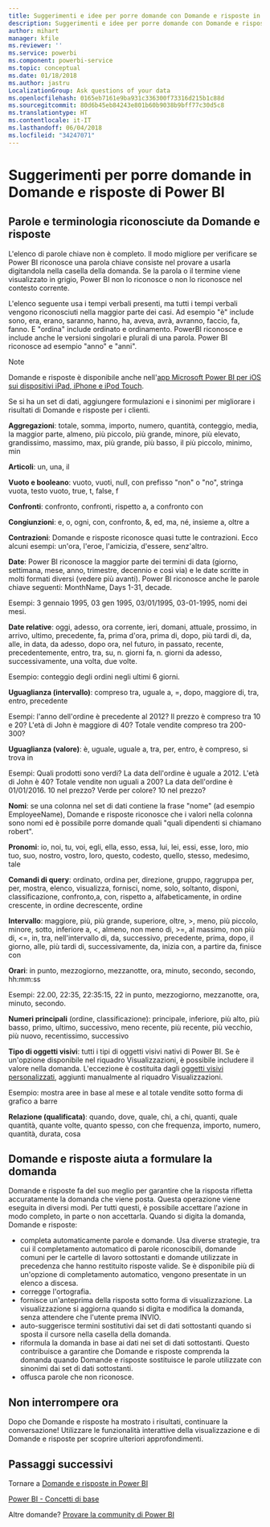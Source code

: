 ```yaml
---
title: Suggerimenti e idee per porre domande con Domande e risposte in Power BI
description: Suggerimenti e idee per porre domande con Domande e risposte in Power BI
author: mihart
manager: kfile
ms.reviewer: ''
ms.service: powerbi
ms.component: powerbi-service
ms.topic: conceptual
ms.date: 01/18/2018
ms.author: jastru
LocalizationGroup: Ask questions of your data
ms.openlocfilehash: 0165eb7161e9ba931c336300f73316d215b1c88d
ms.sourcegitcommit: 80d6b45eb84243e801b60b9038b9bff77c30d5c8
ms.translationtype: HT
ms.contentlocale: it-IT
ms.lasthandoff: 06/04/2018
ms.locfileid: "34247071"
---
```

# <a name="tips-for-asking-questions-in-power-bi-qa"></a>Suggerimenti per porre domande in Domande e risposte di Power BI
## <a name="words-and-terminology-that-qa-recognizes"></a>Parole e terminologia riconosciute da Domande e risposte
L'elenco di parole chiave non è completo.  Il modo migliore per verificare se Power BI riconosce una parola chiave consiste nel provare a usarla digitandola nella casella della domanda.  Se la parola o il termine viene visualizzato in grigio, Power BI non lo riconosce o non lo riconosce nel contesto corrente.

L'elenco seguente usa i tempi verbali presenti, ma tutti i tempi verbali vengono riconosciuti nella maggior parte dei casi. Ad esempio "è" include sono, era, erano, saranno, hanno, ha, aveva, avrà, avranno, faccio, fa, fanno.  E "ordina" include ordinato e ordinamento.  PowerBI riconosce e include anche le versioni singolari e plurali di una parola. Power BI riconosce ad esempio "anno" e "anni".

> [!NOTE]
> Domande e risposte è disponibile anche nell'[app Microsoft Power BI per iOS sui dispositivi iPad, iPhone e iPod Touch](mobile-apps-ios-qna.md).
> 
> 

Se si ha un set di dati, aggiungere formulazioni e i sinonimi per migliorare i risultati di Domande e risposte per i clienti.

**Aggregazioni**: totale, somma, importo, numero, quantità, conteggio, media, la maggior parte, almeno, più piccolo, più grande, minore, più elevato, grandissimo, massimo, max, più grande, più basso, il più piccolo, minimo, min

**Articoli**: un, una, il

**Vuoto e booleano**: vuoto, vuoti, null, con prefisso "non" o "no", stringa vuota, testo vuoto, true, t, false, f

**Confronti**: confronto, confronti, rispetto a, a confronto con

**Congiunzioni**: e, o, ogni, con, confronto, &, ed, ma, né, insieme a, oltre a

**Contrazioni**: Domande e risposte riconosce quasi tutte le contrazioni.  Ecco alcuni esempi: un'ora, l'eroe, l'amicizia, d'essere, senz'altro.

**Date**: Power BI riconosce la maggior parte dei termini di data (giorno, settimana, mese, anno, trimestre, decennio e così via) e le date scritte in molti formati diversi (vedere più avanti). Power BI riconosce anche le parole chiave seguenti: MonthName, Days 1-31, decade.

Esempi: 3 gennaio 1995, 03 gen 1995, 03/01/1995, 03-01-1995, nomi dei mesi.

**Date relative**: oggi, adesso, ora corrente, ieri, domani, attuale, prossimo, in arrivo, ultimo, precedente, fa, prima d'ora, prima di, dopo, più tardi di, da, alle, in data, da adesso, dopo ora, nel futuro, in passato, recente, precedentemente, entro, tra, su, n. giorni fa, n. giorni da adesso, successivamente, una volta, due volte.

Esempio: conteggio degli ordini negli ultimi 6 giorni.

**Uguaglianza (intervallo)**: compreso tra, uguale a, =, dopo, maggiore di, tra, entro, precedente

Esempi: l'anno dell'ordine è precedente al 2012? Il prezzo è compreso tra 10 e 20? L'età di John è maggiore di 40? Totale vendite compreso tra 200-300?

**Uguaglianza (valore)**: è, uguale, uguale a, tra, per, entro, è compreso, si trova in

Esempi: Quali prodotti sono verdi? La data dell'ordine è uguale a 2012. L'età di John è 40? Totale vendite non uguali a 200? La data dell'ordine è 01/01/2016. 10 nel prezzo? Verde per colore? 10 nel prezzo?

**Nomi**: se una colonna nel set di dati contiene la frase "nome" (ad esempio EmployeeName), Domande e risposte riconosce che i valori nella colonna sono nomi ed è possibile porre domande quali "quali dipendenti si chiamano robert".

**Pronomi**: io, noi, tu, voi, egli, ella, esso, essa, lui, lei, essi, esse, loro, mio tuo, suo, nostro, vostro, loro, questo, codesto, quello, stesso, medesimo, tale

**Comandi di query**: ordinato, ordina per, direzione, gruppo, raggruppa per, per, mostra, elenco, visualizza, fornisci, nome, solo, soltanto, disponi, classificazione, confronto,a, con, rispetto a, alfabeticamente, in ordine crescente, in ordine decrescente, ordine

**Intervallo**: maggiore, più, più grande, superiore, oltre, >, meno, più piccolo, minore, sotto, inferiore a, <, almeno, non meno di, >=, al massimo, non più di, <=, in, tra, nell'intervallo di, da, successivo, precedente, prima, dopo, il giorno, alle, più tardi di, successivamente, da, inizia con, a partire da, finisce con

**Orari**: in punto, mezzogiorno, mezzanotte, ora, minuto, secondo, secondo, hh:mm:ss

Esempi: 22.00, 22:35, 22:35:15, 22 in punto, mezzogiorno, mezzanotte, ora, minuto, secondo.

**Numeri principali** (ordine, classificazione): principale, inferiore, più alto, più basso, primo, ultimo, successivo, meno recente, più recente, più vecchio, più nuovo, recentissimo, successivo

**Tipo di oggetti visivi**: tutti i tipi di oggetti visivi nativi di Power BI.  Se è un'opzione disponibile nel riquadro Visualizzazioni, è possibile includere il valore nella domanda.  L'eccezione è costituita dagli [oggetti visivi personalizzati](power-bi-custom-visuals.md), aggiunti manualmente al riquadro Visualizzazioni.

Esempio: mostra aree in base al mese e al totale vendite sotto forma di grafico a barre

**Relazione (qualificata)**: quando, dove, quale, chi, a chi, quanti, quale quantità, quante volte, quanto spesso, con che frequenza, importo, numero, quantità, durata, cosa

## <a name="qa-helps-you-phrase-the-question"></a>Domande e risposte aiuta a formulare la domanda
Domande e risposte fa del suo meglio per garantire che la risposta rifletta accuratamente la domanda che viene posta. Questa operazione viene eseguita in diversi modi. Per tutti questi, è possibile accettare l'azione in modo completo, in parte o non accettarla. Quando si digita la domanda, Domande e risposte:

* completa automaticamente parole e domande. Usa diverse strategie, tra cui il completamento automatico di parole riconoscibili, domande comuni per le cartelle di lavoro sottostanti e domande utilizzate in precedenza che hanno restituito risposte valide. Se è disponibile più di un'opzione di completamento automatico, vengono presentate in un elenco a discesa.
* corregge l'ortografia.
* fornisce un'anteprima della risposta sotto forma di visualizzazione. La visualizzazione si aggiorna quando si digita e modifica la domanda, senza attendere che l'utente prema INVIO.
* auto-suggerisce termini sostitutivi dai set di dati sottostanti quando si sposta il cursore nella casella della domanda.
* riformula la domanda in base ai dati nei set di dati sottostanti. Questo contribuisce a garantire che Domande e risposte comprenda la domanda quando Domande e risposte sostituisce le parole utilizzate con sinonimi dai set di dati sottostanti.
* offusca parole che non riconosce.

## <a name="dont-stop-now"></a>Non interrompere ora
Dopo che Domande e risposte ha mostrato i risultati, continuare la conversazione! Utilizzare le funzionalità interattive della visualizzazione e di Domande e risposte per scoprire ulteriori approfondimenti.

## <a name="next-steps"></a>Passaggi successivi
Tornare a [Domande e risposte in Power BI](power-bi-q-and-a.md)  

[Power BI - Concetti di base](service-basic-concepts.md)  

Altre domande? [Provare la community di Power BI](http://community.powerbi.com/)

